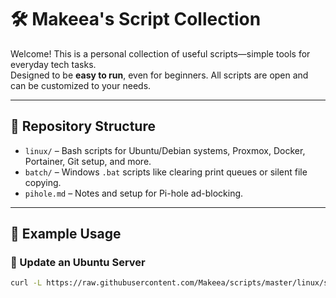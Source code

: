 # 🛠️ Makeea's Script Collection

Welcome! This is a personal collection of useful scripts—simple tools for everyday tech tasks.  
Designed to be **easy to run**, even for beginners. All scripts are open and can be customized to your needs.

---

## 📂 Repository Structure

- `linux/` – Bash scripts for Ubuntu/Debian systems, Proxmox, Docker, Portainer, Git setup, and more.
- `batch/` – Windows `.bat` scripts like clearing print queues or silent file copying.
- `pihole.md` – Notes and setup for Pi-hole ad-blocking.

---

## 🔧 Example Usage

### 🚀 Update an Ubuntu Server

```bash
curl -L https://raw.githubusercontent.com/Makeea/scripts/master/linux/server-update.sh | bash
